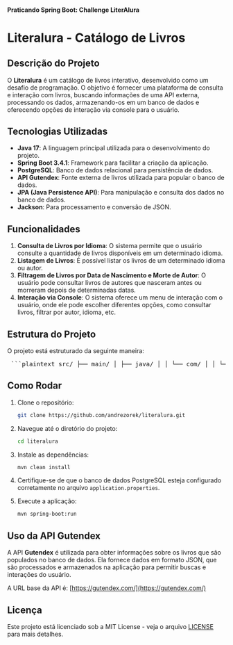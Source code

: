 #### Praticando Spring Boot: Challenge LiterAlura
# Literalura - Catálogo de Livros

## Descrição do Projeto

O **Literalura** é um catálogo de livros interativo, desenvolvido como um desafio de programação. O objetivo é fornecer uma plataforma de consulta e interação com livros, buscando informações de uma API externa, processando os dados, armazenando-os em um banco de dados e oferecendo opções de interação via console para o usuário.

## Tecnologias Utilizadas

- **Java 17**: A linguagem principal utilizada para o desenvolvimento do projeto.
- **Spring Boot 3.4.1**: Framework para facilitar a criação da aplicação.
- **PostgreSQL**: Banco de dados relacional para persistência de dados.
- **API Gutendex**: Fonte externa de livros utilizada para popular o banco de dados.
- **JPA (Java Persistence API)**: Para manipulação e consulta dos dados no banco de dados.
- **Jackson**: Para processamento e conversão de JSON.

## Funcionalidades

1. **Consulta de Livros por Idioma**: O sistema permite que o usuário consulte a quantidade de livros disponíveis em um determinado idioma.
2. **Listagem de Livros**: É possível listar os livros de um determinado idioma ou autor.
3. **Filtragem de Livros por Data de Nascimento e Morte de Autor**: O usuário pode consultar livros de autores que nasceram antes ou morreram depois de determinadas datas.
4. **Interação via Console**: O sistema oferece um menu de interação com o usuário, onde ele pode escolher diferentes opções, como consultar livros, filtrar por autor, idioma, etc.

## Estrutura do Projeto

O projeto está estruturado da seguinte maneira:

<pre> ```plaintext src/ ├── main/ │ ├── java/ │ │ └── com/ │ │ └── andrezorek/ │ │ └── literalura/ │ │ ├── dto/ │ │ │ ├── APIResponseDTO.java │ │ │ ├── AuthorDTO.java │ │ │ └── BookDTO.java │ │ ├── models/ │ │ │ ├── Author.java │ │ │ ├── Book.java │ │ │ └── Language.java │ │ ├── repository/ │ │ │ ├── AuthorRepository.java │ │ │ └── BookRepository.java │ │ ├── services/ │ │ │ ├── APIService.java │ │ │ ├── AuthorService.java │ │ │ └── BookService.java │ │ ├── utils/ │ │ │ ├── Menu.java │ │ │ └── RequestHandler.java │ │ ├── main/ │ │ │ └── Main.java │ │ └── LiteraluraApplication.java │ └── resources/ │ └── application.properties └── test/ ├── java/ │ └── com/ │ └── andrezorek/ │ └── literalura/ │ └── LiteraluraApplicationTests.java └── resources/ ``` </pre>


## Como Rodar

1. Clone o repositório:
    ```bash
    git clone https://github.com/andrezorek/literalura.git
    ```

2. Navegue até o diretório do projeto:
    ```bash
    cd literalura
    ```

3. Instale as dependências:
    ```bash
    mvn clean install
    ```

4. Certifique-se de que o banco de dados PostgreSQL esteja configurado corretamente no arquivo `application.properties`.

5. Execute a aplicação:
    ```bash
    mvn spring-boot:run
    ```

## Uso da API Gutendex

A API **Gutendex** é utilizada para obter informações sobre os livros que são populados no banco de dados. Ela fornece dados em formato JSON, que são processados e armazenados na aplicação para permitir buscas e interações do usuário.

A URL base da API é: [https://gutendex.com/](https://gutendex.com/)

## Licença

Este projeto está licenciado sob a MIT License - veja o arquivo [LICENSE](LICENSE) para mais detalhes.

